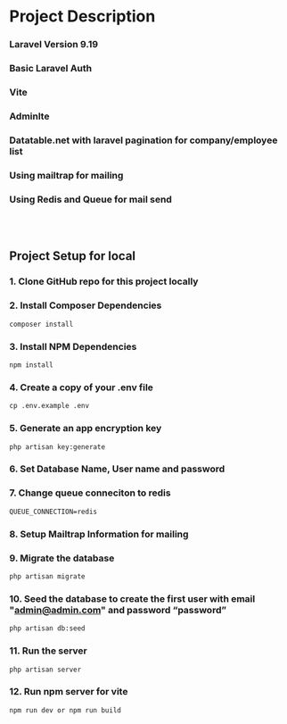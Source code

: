 # Project Description
### Laravel Version 9.19
### Basic Laravel Auth 
### Vite
### Adminlte
### Datatable.net with laravel pagination for company/employee list
### Using mailtrap for mailing
### Using Redis and Queue for mail send 

<br/> <br/>
 
 ## Project Setup for local
 ### 1. Clone GitHub repo for this project locally
 ### 2. Install Composer Dependencies 
    composer install
 ### 3. Install NPM Dependencies 
    npm install
 ### 4. Create a copy of your .env file 
    cp .env.example .env
 ### 5. Generate an app encryption key 
    php artisan key:generate
### 6. Set Database Name, User name and password
### 7. Change queue conneciton to redis
    QUEUE_CONNECTION=redis
### 8. Setup Mailtrap Information for mailing
### 9. Migrate the database
    php artisan migrate
### 10. Seed the database  to create the first user with email "admin@admin.com" and password “password”
    php artisan db:seed
### 11. Run the server
    php artisan server
### 12. Run npm server for vite 
    npm run dev or npm run build

    
